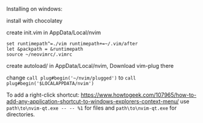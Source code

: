 Installing on windows:

install with chocolatey

create init.vim in AppData/Local/nvim
```
set runtimepath^=./vim runtimepath+=~/.vim/after
let &packpath = &runtimepath
source ~/neovimrc/.vimrc
```

create autoload/ in AppData/Local/nvim, Download vim-plug there

change `call plug#begin('~/nvim/plugged')` to 
`call plug#begin('$LOCALAPPDATA/nvim')`


To add a right-click shortcut:
https://www.howtogeek.com/107965/how-to-add-any-application-shortcut-to-windows-explorers-context-menu/
use `path\to\nvim-qt.exe -- -- %1` for files and `path\to\nvim-qt.exe` for directories.
